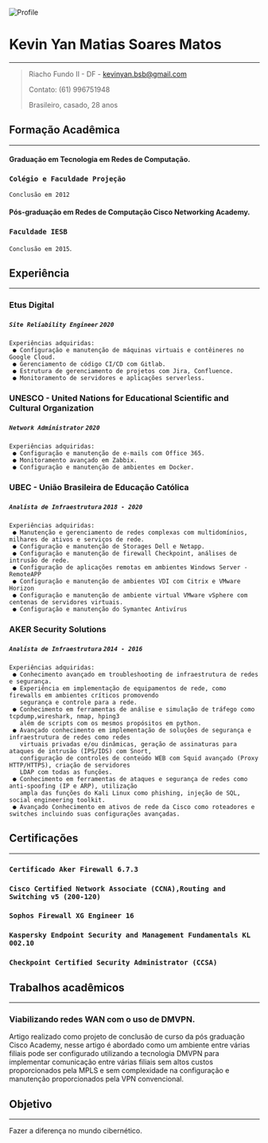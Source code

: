 ![Profile](https://media-exp1.licdn.com/dms/image/C4D03AQHXk--DFAYqIg/profile-displayphoto-shrink_200_200/0/1614206834357?e=1619654400&v=beta&t=ikMU0PR7_hprbWUARsZiBADwA-y0zEKVm6ZCI5A9TbU)

# Kevin Yan Matias Soares Matos

-----
>Riacho Fundo II - DF - kevinyan.bsb@gmail.com
>
>Contato: (61) 996751948
>
>Brasileiro, casado, 28 anos

## Formação Acadêmica
----
#### Graduação em Tecnologia em Redes de Computação.
### `Colégio e Faculdade Projeção`
`Conclusão em 2012`
#### Pós-graduação em Redes de Computação Cisco Networking Academy.
### `Faculdade IESB`
`Conclusão em 2015`.

## Experiência
----
### Etus Digital 
##### `Site Reliability Engineer` `2020`
````
Experiências adquiridas:
 ● Configuração e manutenção de máquinas virtuais e contêineres no Google Cloud.
 ● Gerenciamento de código CI/CD com Gitlab.
 ● Estrutura de gerenciamento de projetos com Jira, Confluence.
 ● Monitoramento de servidores e aplicações serverless.
````

### UNESCO - United Nations for Educational Scientific and Cultural Organization
##### `Network Administrator` `2020`
````
Experiências adquiridas:
 ● Configuração e manutenção de e-mails com Office 365.
 ● Monitoramento avançado em Zabbix.
 ● Configuração e manutenção de ambientes em Docker.
````
### UBEC - União Brasileira de Educação Católica
##### `Analista de Infraestrutura` `2018 - 2020`

```` 
Experiências adquiridas:
 ● Manutenção e gerenciamento de redes complexas com multidomínios, milhares de ativos e serviços de rede.
 ● Configuração e manutenção de Storages Dell e Netapp.
 ● Configuração e manutenção de firewall Checkpoint, análises de intrusão de rede.
 ● Configuração de aplicações remotas em ambientes Windows Server - RemoteAPP
 ● Configuração e manutenção de ambientes VDI com Citrix e VMware Horizon
 ● Configuração e manutenção de ambiente virtual VMware vSphere com centenas de servidores virtuais.
 ● Configuração e manutenção do Symantec Antivírus
````
### AKER Security Solutions
##### `Analista de Infraestrutura` `2014 - 2016`

```` 
Experiências adquiridas:
 ● Conhecimento avançado em troubleshooting de infraestrutura de redes e segurança.
 ● Experiência em implementação de equipamentos de rede, como firewalls em ambientes críticos promovendo 
   segurança e controle para a rede.
 ● Conhecimento em ferramentas de análise e simulação de tráfego como tcpdump,wireshark, nmap, hping3 
   além de scripts com os mesmos propósitos em python.
 ● Avançado conhecimento em implementação de soluções de segurança e infraestrutura de redes como redes 
   virtuais privadas e/ou dinâmicas, geração de assinaturas para ataques de intrusão (IPS/IDS) com Snort, 
   configuração de controles de conteúdo WEB com Squid avançado (Proxy HTTP/HTTPS), criação de servidores 
   LDAP com todas as funções.
 ● Conhecimento em ferramentas de ataques e segurança de redes como anti-spoofing (IP e ARP), utilização 
   ampla das funções do Kali Linux como phishing, injeção de SQL, social engineering toolkit.
 ● Avançado Conhecimento em ativos de rede da Cisco como roteadores e switches incluindo suas configurações avançadas.
````
## Certificações
---
### `Certificado Aker Firewall 6.7.3`
### `Cisco Certified Network Associate (CCNA),Routing and Switching v5 (200-120)`
### `Sophos Firewall XG Engineer 16`
### `Kaspersky Endpoint Security and Management Fundamentals KL 002.10`
### `Checkpoint Certified Security Administrator (CCSA)`

## Trabalhos acadêmicos
---
### Viabilizando redes WAN com o uso de DMVPN.
   Artigo realizado como projeto de conclusão de curso da pós graduação Cisco Academy,
nesse artigo é abordado como um ambiente entre várias filiais pode ser configurado utilizando
a tecnologia DMVPN para implementar comunicação entre várias filiais sem altos custos
proporcionados pela MPLS e sem complexidade na configuração e manutenção proporcionados
pela VPN convencional.

## Objetivo
---
Fazer a diferença no mundo cibernético.
